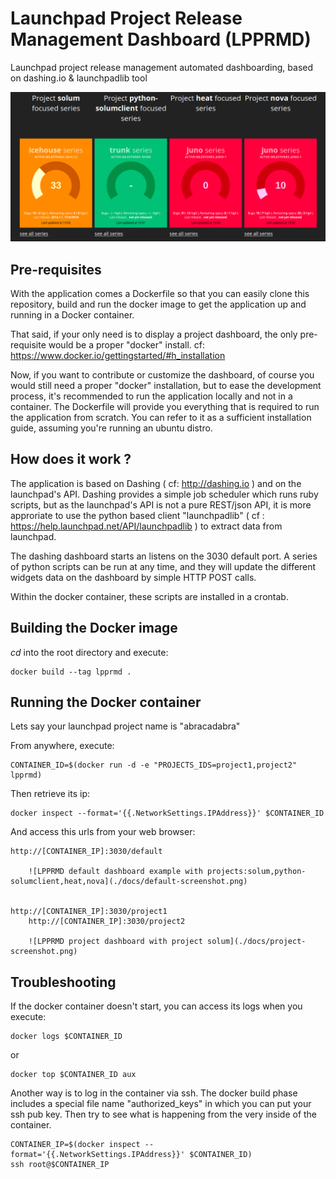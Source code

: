 Launchpad Project Release Management Dashboard (LPPRMD)
=======================================================

Launchpad project release management automated dashboarding, based on dashing.io &amp; launchpadlib tool

![LPPRMD preview](./docs/default-screenshot.png)

Pre-requisites
--------------

With the application comes a Dockerfile so that you can easily clone this repository, build and run the docker image to get the application up and running in a Docker container.

That said, if your only need is to display a project dashboard, the only pre-requisite would be a proper "docker" install. cf: https://www.docker.io/gettingstarted/#h_installation

Now, if you want to contribute or customize the dashboard, of course you would still need a proper "docker" installation, but to ease the development process, it's recommended to run the application locally and not in a container. The Dockerfile will provide you everything that is required to run the application from scratch. You can refer to it as a sufficient installation guide, assuming you're running an ubuntu distro.

How does it work ?
------------------

The application is based on Dashing ( cf: http://dashing.io ) and on the launchpad's API.
Dashing provides a simple job scheduler which runs ruby scripts, but as the launchpad's API is not a pure REST/json API, it is more approriate to use the python based client "launchpadlib" ( cf : https://help.launchpad.net/API/launchpadlib ) to extract data from launchpad.

The dashing dashboard starts an listens on the 3030 default port. A series of python scripts can be run at any time, and they will update the different widgets data on the dashboard by simple HTTP POST calls.

Within the docker container, these scripts are installed in a crontab.


Building the Docker image
-------------------------

*cd* into the root directory and execute:

	docker build --tag lpprmd .

Running the Docker container
----------------------------

Lets say your launchpad project name is "abracadabra"

From anywhere, execute: 

	CONTAINER_ID=$(docker run -d -e "PROJECTS_IDS=project1,project2" lpprmd)

Then retrieve its ip:

	docker inspect --format='{{.NetworkSettings.IPAddress}}' $CONTAINER_ID

And access this urls from your web browser:

	http://[CONTAINER_IP]:3030/default

        ![LPPRMD default dashboard example with projects:solum,python-solumclient,heat,nova](./docs/default-screenshot.png)


	http://[CONTAINER_IP]:3030/project1
        http://[CONTAINER_IP]:3030/project2
	
        ![LPPRMD project dashboard with project solum](./docs/project-screenshot.png)


Troubleshooting
---------------

If the docker container doesn't start, you can access its logs when you execute:

	docker logs $CONTAINER_ID
or

	docker top $CONTAINER_ID aux


Another way is to log in the container via ssh. The docker build phase includes a special file name "authorized_keys" in which you can put your ssh pub key. Then try to see what is happening from the very inside of the container.
        
	CONTAINER_IP=$(docker inspect --format='{{.NetworkSettings.IPAddress}}' $CONTAINER_ID)
	ssh root@$CONTAINER_IP